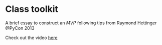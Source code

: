 # Class toolkit

A brief essay to construct an *MVP* following tips from Raymond Hettinger @PyCon 2013

Check out the video [here](https://www.youtube.com/watch?v=HTLu2DFOdTg&t=1059s)
